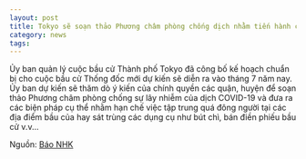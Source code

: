 ```yaml
---
layout: post
title: Tokyo sẽ soạn thảo Phương châm phòng chống dịch nhằm tiến hành cuộc bầu cử Thống đốc Tokyo theo dự định
category: news
tags: 
---
```

Ủy ban quản lý cuộc bầu cử Thành phố Tokyo đã công bố kế hoạch chuẩn bị cho cuộc bầu cử Thống đốc mới  dự kiến sẽ diễn ra vào tháng 7 năm nay. 
Ủy ban dự kiến sẽ thăm dò ý kiến của chính quyền các quận, huyện để soạn thảo Phương châm phòng chống sự lây nhiễm của dịch COVID-19 và đưa ra các biện pháp cụ thể nhằm hạn chế việc tập trung quá đông người tại các địa điểm bầu của hay sát trùng các dụng cụ như bút chì, bán điền phiếu bầu cử v.v...

Nguồn: [Báo NHK](https://www3.nhk.or.jp/news/html/20200419/k10012395321000.html)
